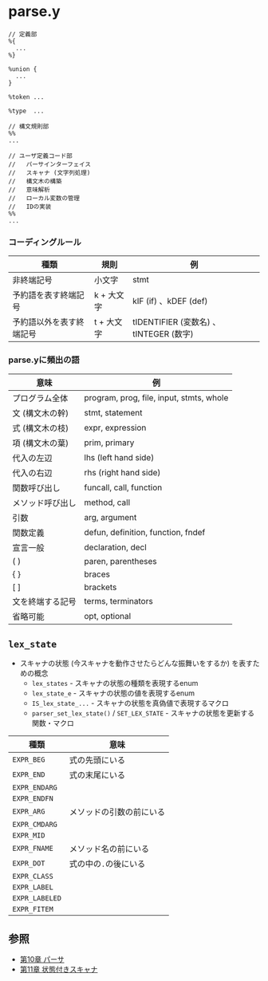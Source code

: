 # parse.y

```
// 定義部
%{
  ...
%}

%union {
  ...
}

%token ...

%type  ...

// 構文規則部
%%
...

// ユーザ定義コード部
//   パーサインターフェイス
//   スキャナ (文字列処理)
//   構文木の構築
//   意味解析
//   ローカル変数の管理
//   IDの実装
%%
...
```

### コーディングルール

| 種類                     | 規則       | 例                                     |
| -                        | -          | -                                      |
| 非終端記号               | 小文字     | stmt                                   |
| 予約語を表す終端記号     | k + 大文字 | kIF (if) 、kDEF (def)                  |
| 予約語以外を表す終端記号 | t + 大文字 | tIDENTIFIER (変数名) 、tINTEGER (数字) |

### parse.yに頻出の語

| 意味             | 例                                       |
| -                | -                                        |
| プログラム全体   | program, prog, file, input, stmts, whole |
| 文 (構文木の幹)  | stmt, statement                          |
| 式 (構文木の枝)  | expr, expression                         |
| 項 (構文木の葉)  | prim, primary                            |
| 代入の左辺       | lhs (left hand side)                     |
| 代入の右辺       | rhs (right hand side)                    |
| 関数呼び出し     | funcall, call, function                  |
| メソッド呼び出し | method, call                             |
| 引数             | arg, argument                            |
| 関数定義         | defun, definition, function, fndef       |
| 宣言一般         | declaration, decl                        |
| ( )              | paren, parentheses                       |
| { }              | braces                                   |
| [ ]              | brackets                                 |
| 文を終端する記号 | terms, terminators                       |
| 省略可能         | opt, optional                            |

## `lex_state`
- スキャナの状態 (今スキャナを動作させたらどんな振舞いをするか) を表すための概念
  - `lex_states` - スキャナの状態の種類を表現するenum
  - `lex_state_e` - スキャナの状態の値を表現するenum
  - `IS_lex_state_...` - スキャナの状態を真偽値で表現するマクロ
  - `parser_set_lex_state()` / `SET_LEX_STATE` - スキャナの状態を更新する関数・マクロ

| 種類           | 意味                       |
| -              | -                          |
| `EXPR_BEG`     | 式の先頭にいる             |
| `EXPR_END`     | 式の末尾にいる             |
| `EXPR_ENDARG`  |                            |
| `EXPR_ENDFN`   |                            |
| `EXPR_ARG`     | メソッドの引数の前にいる   |
| `EXPR_CMDARG`  |                            |
| `EXPR_MID`     |                            |
| `EXPR_FNAME`   | メソッド名の前にいる       |
| `EXPR_DOT`     | 式の中の`.`の後にいる      |
| `EXPR_CLASS`   |                            |
| `EXPR_LABEL `  |                            |
| `EXPR_LABELED` |                            |
| `EXPR_FITEM`   |                            |

## 参照
- [第10章 パーサ](https://i.loveruby.net/ja/rhg/book/parser.html)
- [第11章 状態付きスキャナ](https://i.loveruby.net/ja/rhg/book/contextual.html)
